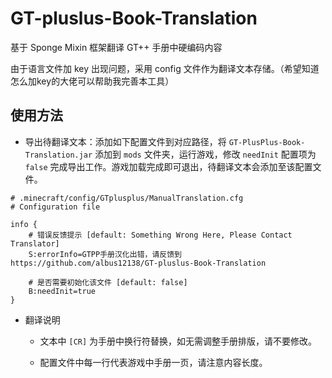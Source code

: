 # GT-pluslus-Book-Translation
基于 Sponge Mixin 框架翻译 GT++ 手册中硬编码内容

由于语言文件加 key 出现问题，采用 config 文件作为翻译文本存储。（希望知道怎么加key的大佬可以帮助我完善本工具）

## 使用方法

- 导出待翻译文本：添加如下配置文件到对应路径，将 `GT-PlusPlus-Book-Translation.jar` 添加到 `mods` 文件夹，运行游戏，修改 `needInit` 配置项为 `false` 完成导出工作。游戏加载完成即可退出，待翻译文本会添加至该配置文件。

```
# .minecraft/config/GTplusplus/ManualTranslation.cfg
# Configuration file

info {
    # 错误反馈提示 [default: Something Wrong Here, Please Contact Translator]
    S:errorInfo=GTPP手册汉化出错，请反馈到 https://github.com/albus12138/GT-pluslus-Book-Translation

    # 是否需要初始化该文件 [default: false]
    B:needInit=true
}
```

- 翻译说明

    - 文本中 `[CR]` 为手册中换行符替换，如无需调整手册排版，请不要修改。

    - 配置文件中每一行代表游戏中手册一页，请注意内容长度。
